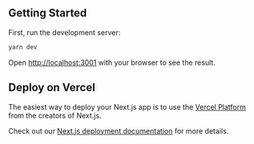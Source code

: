 ## Getting Started

First, run the development server:

```bash
yarn dev
```

Open [http://localhost:3001](http://localhost:3001) with your browser to see the result.

## Deploy on Vercel

The easiest way to deploy your Next.js app is to use the [Vercel Platform](https://vercel.com/new?utm_source=github.com&utm_medium=referral&utm_campaign=turborepo-readme) from the creators of Next.js.

Check out our [Next.js deployment documentation](https://nextjs.org/docs/deployment) for more details.
